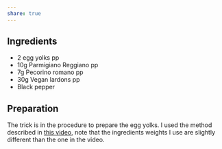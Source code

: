 ```yaml
---
share: true
---
```

## Ingredients
* 2 egg yolks pp
* 10g Parmigiano Reggiano pp
* 7g Pecorino romano pp
* 30g Vegan lardons pp
* Black pepper

## Preparation
The trick is in the procedure to prepare the egg yolks. I used the method described in [this video](https://youtu.be/6mcEUySwS1c?t=814), note that the ingredients weights I use are slightly different than the one in the video.
